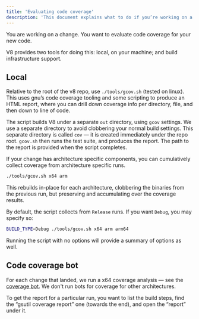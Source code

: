 ```yaml
---
title: 'Evaluating code coverage'
description: 'This document explains what to do if you’re working on a change in V8 and you want to evaluate its code coverage.'
---
```

You are working on a change. You want to evaluate code coverage for your new code.

V8 provides two tools for doing this: local, on your machine; and build infrastructure support.

## Local

Relative to the root of the v8 repo, use `./tools/gcov.sh` (tested on linux). This uses gnu’s code coverage tooling and some scripting to produce an HTML report, where you can drill down coverage info per directory, file, and then down to line of code.

The script builds V8 under a separate `out` directory, using `gcov` settings. We use a separate directory to avoid clobbering your normal build settings. This separate directory is called `cov` — it is created immediately under the repo root. `gcov.sh` then runs the test suite, and produces the report. The path to the report is provided when the script completes.

If your change has architecture specific components, you can cumulatively collect coverage from architecture specific runs.

```bash
./tools/gcov.sh x64 arm
```

This rebuilds in-place for each architecture, clobbering the binaries from the previous run, but preserving and accumulating over the coverage results.

By default, the script collects from `Release` runs. If you want `Debug`, you may specify so:

```bash
BUILD_TYPE=Debug ./tools/gcov.sh x64 arm arm64
```

Running the script with no options will provide a summary of options as well.

## Code coverage bot

For each change that landed, we run a x64 coverage analysis — see the [coverage bot](https://ci.chromium.org/p/v8/builders/luci.v8.ci/V8%20Linux64%20-%20gcov%20coverage). We don't run bots for coverage for other architectures.

To get the report for a particular run, you want to list the build steps, find the “gsutil coverage report” one (towards the end), and open the “report” under it.
